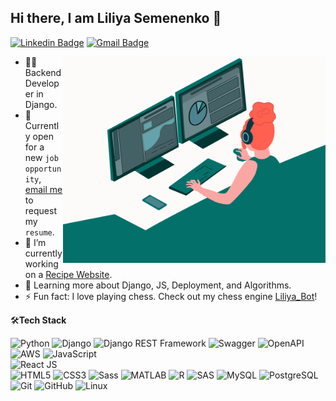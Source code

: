 
## Hi there, I am Liliya Semenenko 👋
[![Linkedin Badge](https://img.shields.io/badge/-Liliya_Semenenko-blue?style=flat-square&logo=Linkedin&logoColor=white&link=https://www.linkedin.com/in/liliya-semenenko-/)](https://www.linkedin.com/in/liliya-semenenko-/)
[![Gmail Badge](https://img.shields.io/badge/-liliacareer99@gmail.com-c14438?style=flat-square&logo=Gmail&logoColor=white&link=mailto:liliacareer99@gmail.com)](mailto:liliacareer99@gmail.com) 

<img align="right" src="https://github.com/LiliyaSemenenko/LiliyaSemenenko/blob/main/coding_girl.gif" alt="Coder GIF" width="420" height="330">


- 👩‍💻 Backend Developer in Django.
- 💼 Currently open for a new `job opportunity`, [email me](mailto:liliacareer99@gmail.com) to request my `resume`.
- 🔭 I’m currently working on a [Recipe Website](https://github.com/LiliyaSemenenko/recipe-app-api).
- 🌱 Learning more about Django, JS, Deployment, and Algorithms.
- ⚡️ Fun fact: I love playing chess. Check out my chess engine [Liliya_Bot](https://github.com/LiliyaSemenenko/Chess_Engine)!
    
🛠**Tech Stack**

![Python](https://img.shields.io/badge/-Python-000000?style=flat&logo=python)
![Django](https://img.shields.io/badge/-Django-000000?style=flat&logo=Django)
![Django REST Framework](https://img.shields.io/badge/-Django%20REST%20Framework-092E20?style=flat&logo=django)
![Swagger](https://img.shields.io/badge/-Swagger-000000?style=flat&logo=swagger)
![OpenAPI](https://img.shields.io/badge/-OpenAPI-000000?style=flat&logo=openapi)
![AWS](https://img.shields.io/badge/AWS-000000?style=flat-square&logo=amazon-aws)
![JavaScript](https://img.shields.io/badge/-JavaScript-000000?style=flat&logo=javascript)  
![React JS](https://img.shields.io/badge/-React%20JS-000000?style=flat&logo=react)  
![HTML5](https://img.shields.io/badge/-HTML5-000000?style=flat&logo=HTML5)
![CSS3](https://img.shields.io/badge/-CSS3-000000?style=flat&logo=CSS3)
![Sass](https://img.shields.io/badge/-Sass-000000?style=flat&logo=sass)
![MATLAB](https://img.shields.io/badge/-Matlab-000000?style=flat&logo=matlab)
![R](https://img.shields.io/badge/-R-000000?style=flat&logo=r)
![SAS](https://img.shields.io/badge/-SAS-000000?style=flat&logo=SAS)
![MySQL](https://img.shields.io/badge/-MySQL-000000?style=flat&logo=MySQL)
![PostgreSQL](https://img.shields.io/badge/-PostgreSQL-336791?style=flat&logo=PostgreSQL)  
![Git](https://img.shields.io/badge/-Git-000000?style=flat&logo=git&logoColor=F05032)
![GitHub](https://img.shields.io/badge/-GitHub-000000?style=flat&logo=github&logoColor=FFFFFF)
![Linux](https://img.shields.io/badge/-Linux-000000?style=flat&logo=linux&logoColor=FCC624)
